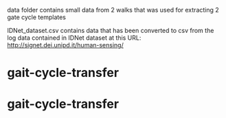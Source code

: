data folder contains small data from 2 walks that was used for extracting 2 gate cycle templates

IDNet_dataset.csv contains data that has been converted to csv from the log data contained in IDNet dataset at this URL: http://signet.dei.unipd.it/human-sensing/
# gait-cycle-transfer
# gait-cycle-transfer
